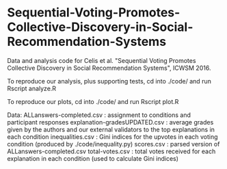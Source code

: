 # Sequential-Voting-Promotes-Collective-Discovery-in-Social-Recommendation-Systems
Data and analysis code for Celis et al. "Sequential Voting Promotes Collective Discovery in Social Recommendation Systems", ICWSM 2016.

To reproduce our analysis, plus supporting tests, cd into ./code/ and run 
Rscript analyze.R

To reproduce our plots, cd into ./code/ and run 
Rscript plot.R

Data:
ALLanswers-completed.csv      : assignment to conditions and participant responses
explanation-gradesUPDATED.csv : average grades given by the authors and our external validators to the top explanations in each condition
inequalities.csv              : Gini indices for the upvotes in each voting condition (produced by ./code/inequality.py)
scores.csv                    : parsed version of ALLanswers-completed.csv 
total-votes.csv               : total votes received for each explanation in each condition (used to calculate Gini indices)
